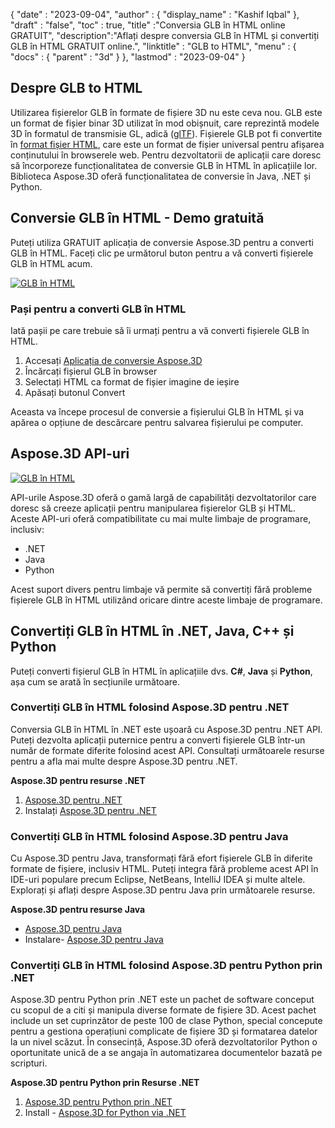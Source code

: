 {
  "date" : "2023-09-04",
  "author" : {
    "display_name" : "Kashif Iqbal"
},
  "draft" : "false",
  "toc" : true,
  "title" :"Conversia GLB în HTML online GRATUIT",
  "description":"Aflați despre conversia GLB în HTML și convertiți GLB în HTML GRATUIT online.",
  "linktitle" : "GLB to HTML",
  "menu" : {
    "docs" : {
      "parent" : "3d"
}
},
  "lastmod" : "2023-09-04"
}

## Despre GLB to HTML

Utilizarea fișierelor GLB în formate de fișiere 3D nu este ceva nou. GLB este un format de fișier binar 3D utilizat în mod obișnuit, care reprezintă modele 3D în formatul de transmisie GL, adică ([glTF](/ro/3d/gltf/)). Fișierele GLB pot fi convertite în [format fișier HTML](/ro/web/html/), care este un format de fișier universal pentru afișarea conținutului în browserele web. Pentru dezvoltatorii de aplicații care doresc să încorporeze funcționalitatea de conversie GLB în HTML în aplicațiile lor. Biblioteca Aspose.3D oferă funcționalitatea de conversie în Java, .NET și Python.

## Conversie GLB în HTML - Demo gratuită

Puteți utiliza GRATUIT aplicația de conversie Aspose.3D pentru a converti GLB în HTML. Faceți clic pe următorul buton pentru a vă converti fișierele GLB în HTML acum.

[![GLB în HTML](../glb-to-html.png)](https://products.aspose.app/3d/conversion/glb-to-html)

### Pași pentru a converti GLB în HTML

Iată pașii pe care trebuie să îi urmați pentru a vă converti fișierele GLB în HTML.

1. Accesați [Aplicația de conversie Aspose.3D](https://products.aspose.app/3d/conversion/glb-to-html)
1. Încărcați fișierul GLB în browser
1. Selectați HTML ca format de fișier imagine de ieșire
1. Apăsați butonul Convert

Aceasta va începe procesul de conversie a fișierului GLB în HTML și va apărea o opțiune de descărcare pentru salvarea fișierului pe computer.

## Aspose.3D API-uri

[![GLB în HTML](../try-aspose-3d.png)](https://products.aspose.com/3d/)

API-urile Aspose.3D oferă o gamă largă de capabilități dezvoltatorilor care doresc să creeze aplicații pentru manipularea fișierelor GLB și HTML. Aceste API-uri oferă compatibilitate cu mai multe limbaje de programare, inclusiv:

- .NET
- Java
- Python

Acest suport divers pentru limbaje vă permite să convertiți fără probleme fișierele GLB în HTML utilizând oricare dintre aceste limbaje de programare.

## Convertiți GLB în HTML în .NET, Java, C++ și Python

Puteți converti fișierul GLB în HTML în aplicațiile dvs. **C#**, **Java** și **Python**, așa cum se arată în secțiunile următoare.

### Convertiți GLB în HTML folosind Aspose.3D pentru .NET

Conversia GLB în HTML în .NET este ușoară cu Aspose.3D pentru .NET API. Puteți dezvolta aplicații puternice pentru a converti fișierele GLB într-un număr de formate diferite folosind acest API. Consultați următoarele resurse pentru a afla mai multe despre Aspose.3D pentru .NET.

**Aspose.3D pentru resurse .NET**

1. [Aspose.3D pentru .NET](https://products.aspose.com/3d/net/)
1. Instalați [Aspose.3D pentru .NET](https://docs.aspose.com/3d/net/installation/)

### Convertiți GLB în HTML folosind Aspose.3D pentru Java

Cu Aspose.3D pentru Java, transformați fără efort fișierele GLB în diferite formate de fișiere, inclusiv HTML. Puteți integra fără probleme acest API în IDE-uri populare precum Eclipse, NetBeans, IntelliJ IDEA și multe altele. Explorați și aflați despre Aspose.3D pentru Java prin următoarele resurse.

**Aspose.3D pentru resurse Java**

* [Aspose.3D pentru Java](https://products.aspose.com/3d/java/)
* Instalare- [Aspose.3D pentru Java](https://docs.aspose.com/3d/java/installation/)

### Convertiți GLB în HTML folosind Aspose.3D pentru Python prin .NET

Aspose.3D pentru Python prin .NET este un pachet de software conceput cu scopul de a citi și manipula diverse formate de fișiere 3D. Acest pachet include un set cuprinzător de peste 100 de clase Python, special concepute pentru a gestiona operațiuni complicate de fișiere 3D și formatarea datelor la un nivel scăzut. În consecință, Aspose.3D oferă dezvoltatorilor Python o oportunitate unică de a se angaja în automatizarea documentelor bazată pe scripturi.

**Aspose.3D pentru Python prin Resurse .NET**

1. [Aspose.3D pentru Python prin .NET](https://products.aspose.com/3d/python-net/)
1. Install - [Aspose.3D for Python via .NET](https://releases.aspose.com/3d/python-net/)
